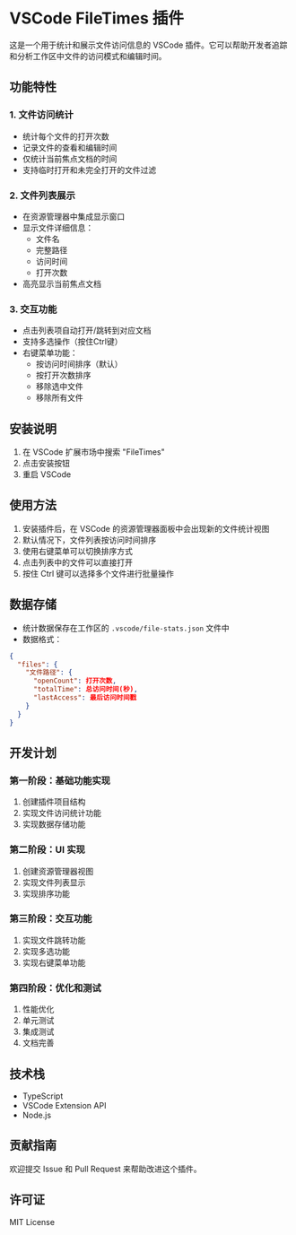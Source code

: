 # VSCode FileTimes 插件

这是一个用于统计和展示文件访问信息的 VSCode 插件。它可以帮助开发者追踪和分析工作区中文件的访问模式和编辑时间。

## 功能特性

### 1. 文件访问统计
- 统计每个文件的打开次数
- 记录文件的查看和编辑时间
- 仅统计当前焦点文档的时间
- 支持临时打开和未完全打开的文件过滤

### 2. 文件列表展示
- 在资源管理器中集成显示窗口
- 显示文件详细信息：
  - 文件名
  - 完整路径
  - 访问时间
  - 打开次数
- 高亮显示当前焦点文档

### 3. 交互功能
- 点击列表项自动打开/跳转到对应文档
- 支持多选操作（按住Ctrl键）
- 右键菜单功能：
  - 按访问时间排序（默认）
  - 按打开次数排序
  - 移除选中文件
  - 移除所有文件

## 安装说明

1. 在 VSCode 扩展市场中搜索 "FileTimes"
2. 点击安装按钮
3. 重启 VSCode

## 使用方法

1. 安装插件后，在 VSCode 的资源管理器面板中会出现新的文件统计视图
2. 默认情况下，文件列表按访问时间排序
3. 使用右键菜单可以切换排序方式
4. 点击列表中的文件可以直接打开
5. 按住 Ctrl 键可以选择多个文件进行批量操作

## 数据存储

- 统计数据保存在工作区的 `.vscode/file-stats.json` 文件中
- 数据格式：
```json
{
  "files": {
    "文件路径": {
      "openCount": 打开次数,
      "totalTime": 总访问时间(秒),
      "lastAccess": 最后访问时间戳
    }
  }
}
```

## 开发计划

### 第一阶段：基础功能实现
1. 创建插件项目结构
2. 实现文件访问统计功能
3. 实现数据存储功能

### 第二阶段：UI 实现
1. 创建资源管理器视图
2. 实现文件列表显示
3. 实现排序功能

### 第三阶段：交互功能
1. 实现文件跳转功能
2. 实现多选功能
3. 实现右键菜单功能

### 第四阶段：优化和测试
1. 性能优化
2. 单元测试
3. 集成测试
4. 文档完善

## 技术栈

- TypeScript
- VSCode Extension API
- Node.js

## 贡献指南

欢迎提交 Issue 和 Pull Request 来帮助改进这个插件。

## 许可证

MIT License